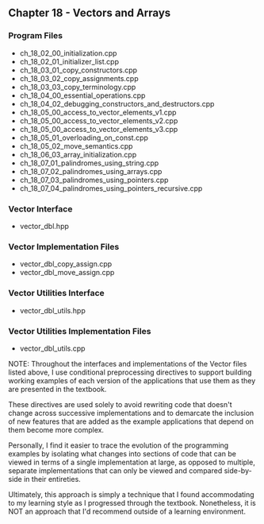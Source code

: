 ## Chapter 18 - Vectors and Arrays

### Program Files
* ch\_18\_02\_00\_initialization.cpp
* ch\_18\_02\_01\_initializer\_list.cpp
* ch\_18\_03\_01\_copy\_constructors.cpp
* ch\_18\_03\_02\_copy\_assignments.cpp
* ch\_18\_03\_03\_copy\_terminology.cpp
* ch\_18\_04\_00\_essential\_operations.cpp
* ch\_18\_04\_02\_debugging\_constructors\_and\_destructors.cpp
* ch\_18\_05\_00\_access\_to\_vector\_elements\_v1.cpp
* ch\_18\_05\_00\_access\_to\_vector\_elements\_v2.cpp
* ch\_18\_05\_00\_access\_to\_vector\_elements\_v3.cpp
* ch\_18\_05\_01\_overloading\_on\_const.cpp
* ch\_18\_05\_02\_move\_semantics.cpp
* ch\_18\_06\_03\_array\_initialization.cpp
* ch\_18\_07\_01\_palindromes\_using\_string.cpp
* ch\_18\_07\_02\_palindromes\_using\_arrays.cpp
* ch\_18\_07\_03\_palindromes\_using\_pointers.cpp
* ch\_18\_07\_04\_palindromes\_using\_pointers\_recursive.cpp 

### Vector Interface
* vector\_dbl.hpp

### Vector Implementation Files
* vector\_dbl\_copy\_assign.cpp
* vector\_dbl\_move\_assign.cpp

### Vector Utilities Interface
* vector\_dbl\_utils.hpp

### Vector Utilities Implementation Files
* vector\_dbl\_utils.cpp

NOTE: Throughout the interfaces and implementations of the Vector files
listed above, I use conditional preprocessing directives to support building
working examples of each version of the applications that use them as they are
presented in the textbook.

These directives are used solely to avoid rewriting code that doesn't change
across successive implementations and to demarcate the inclusion of new
features that are added as the example applications that depend on them 
become more complex.

Personally, I find it easier to trace the evolution of the programming
examples by isolating what changes into sections of code that can be viewed
in terms of a single implementation at large, as opposed to multiple,
separate implementations that can only be viewed and compared side-by-side
in their entireties.

Ultimately, this approach is simply a technique that I found accommodating
to my learning style as I progressed through the textbook. Nonetheless,
it is NOT an approach that I'd recommend outside of a learning environment.
